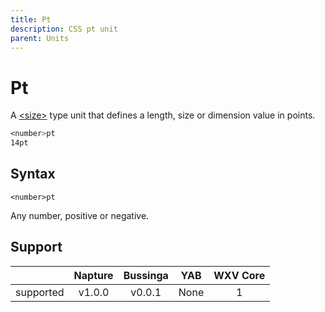 ```yaml
---
title: Pt
description: CSS pt unit
parent: Units
---
```

# Pt

A [\<size>](../data-types/size.md) type unit that defines a length, size or dimension value in points.

```css
<number>pt
14pt
```

## Syntax

`<number>pt`

Any number, positive or negative.

## Support

|           | Napture                  | Bussinga                 | YAB                    | WXV Core            |
| --------- | :----------------------: | :----------------------: | :--------------------: | :-----------------: |
| supported | <span full>v1.0.0</span> | <span full>v0.0.1</span> | <span none>None</span> | <span full>1</span> |
